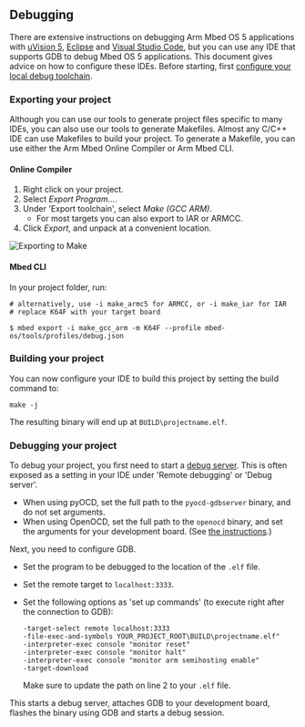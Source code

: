 ## Debugging

There are extensive instructions on debugging Arm Mbed OS 5 applications with [uVision 5](/docs/v5.6/tutorials/keil-uvision.html), [Eclipse](/docs/v5.6/tutorials/eclipse.html) and [Visual Studio Code](/docs/v5.6/tutorials/visual-studio-code.html), but you can use any IDE that supports GDB to debug Mbed OS 5 applications. This document gives advice on how to configure these IDEs. Before starting, first [configure your local debug toolchain](/docs/v5.6/tools/setting-up-a-local-debug-toolchain.html).

### Exporting your project

Although you can use our tools to generate project files specific to many IDEs, you can also use our tools to generate Makefiles. Almost any C/C++ IDE can use Makefiles to build your project. To generate a Makefile, you can use either the Arm Mbed Online Compiler or Arm Mbed CLI.

#### Online Compiler

1. Right click on your project.
1. Select *Export Program...*.
1. Under 'Export toolchain', select *Make (GCC ARM)*.
    * For most targets you can also export to IAR or ARMCC.
1. Click *Export*, and unpack at a convenient location.

![Exporting to Make](https://s3-us-west-2.amazonaws.com/mbed-os-docs-images/other_ides1.png)

#### Mbed CLI

In your project folder, run:

```
# alternatively, use -i make_armc5 for ARMCC, or -i make_iar for IAR
# replace K64F with your target board

$ mbed export -i make_gcc_arm -m K64F --profile mbed-os/tools/profiles/debug.json
```

### Building your project

You can now configure your IDE to build this project by setting the build command to:

```
make -j
```

The resulting binary will end up at `BUILD\projectname.elf`.

### Debugging your project

To debug your project, you first need to start a [debug server](/docs/v5.6/tools/setting-up-a-local-debug-toolchain.html#running-a-debug-server). This is often exposed as a setting in your IDE under 'Remote debugging' or 'Debug server'.

* When using pyOCD, set the full path to the `pyocd-gdbserver` binary, and do not set arguments.
* When using OpenOCD, set the full path to the `openocd` binary, and set the arguments for your development board. (See [the instructions](/docs/v5.6/tools/setting-up-a-local-debug-toolchain.html#openocd).)

Next, you need to configure GDB.

* Set the program to be debugged to the location of the `.elf` file.
* Set the remote target to `localhost:3333`.
* Set the following options as 'set up commands' (to execute right after the connection to GDB):

    ```
    -target-select remote localhost:3333
    -file-exec-and-symbols YOUR_PROJECT_ROOT\BUILD\projectname.elf"
    -interpreter-exec console "monitor reset"
    -interpreter-exec console "monitor halt"
    -interpreter-exec console "monitor arm semihosting enable"
    -target-download
    ```

   Make sure to update the path on line 2 to your `.elf` file.

This starts a debug server, attaches GDB to your development board, flashes the binary using GDB and starts a debug session.

